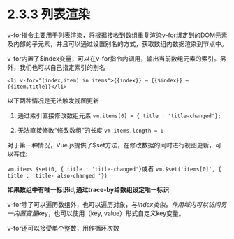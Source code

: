 <!--
 * @Author: zhanglingdi
 * @Date: 2019-12-03 14:59:05
 * @Email: 980583728@qq.com
 * @Company: Sinovatio
 * @version: v0.0.1
 * @LastEditors: zhanglingdi
 * @LastEditTime: 2019-12-03 15:02:54
 * @Description: test
 -->
# 2.3.3 列表渲染

v-for指令主要用于列表渲染，将根据接收到数组重复渲染v-for绑定到的DOM元素及内部的子元素，并且可以通过设置别名的方式，获取数组内数据渲染到节点中。

v-for内置了$index变量，可以在v-for指令内调用，输出当前数组元素的索引。另外，我们也可以自己指定索引的别名

`<li v-for="(index,item) in items">{{index}} – {{$index}} – {{item.title}}</li>`

以下两种情况是无法触发视图更新

1. 通过索引直接修改数组元素
    `vm.items[0] = { title : 'title-changed'};`
    
2. 无法直接修改“修改数组”的长度
    `vm.items.length = 0`
    
对于第一种情况，Vue.js提供了$set方法，在修改数据的同时进行视图更新，可以写成:

`vm.items.$set(0, { title : 'title-changed'}`或者
`vm.$set('items[0]', { title : 'title- also-changed '})`

**如果数组中有唯一标识id,通过trace-by给数组设定唯一标识**

v-for除了可以遍历数组外，也可以遍历对象，与$index类似，作用域内可以访问另一内置变量$key，也可以使用（key, value）形式自定义key变量。

v-for还可以接受单个整数，用作循环次数
